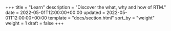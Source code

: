 +++
title = "Learn"
description = "Discover the what, why and how of RTM."
date = 2022-05-01T12:00:00+00:00
updated = 2022-05-01T12:00:00+00:00
template = "docs/section.html"
sort_by = "weight"
weight = 1
draft = false
+++
